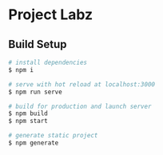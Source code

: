 # Project Labz

## Build Setup

```bash
# install dependencies
$ npm i

# serve with hot reload at localhost:3000
$ npm run serve

# build for production and launch server
$ npm build
$ npm start

# generate static project
$ npm generate
```
